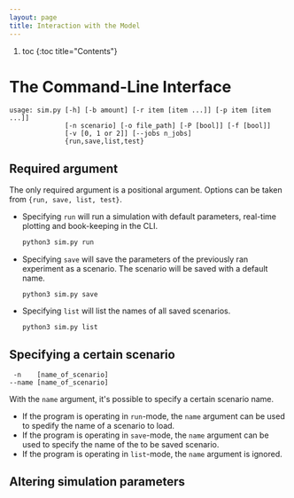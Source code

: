 ```yaml
---
layout: page
title: Interaction with the Model
---
```


1. toc
{:toc title="Contents"}

# The Command-Line Interface
```
usage: sim.py [-h] [-b amount] [-r item [item ...]] [-p item [item ...]]
              [-n scenario] [-o file_path] [-P [bool]] [-f [bool]]
              [-v [0, 1 or 2]] [--jobs n_jobs]
              {run,save,list,test}
```

## Required argument
The only required argument is a positional argument. Options can be taken from ```{run, save, list, test}```. 

* Specifying ```run``` will run a simulation with default parameters, real-time plotting and book-keeping in the CLI.
  ```bash
  python3 sim.py run
  ```
* Specifying ```save``` will save the parameters of the previously ran experiment as a scenario. The scenario will be saved with a default name.
  ```
  python3 sim.py save
  ```
* Specifying ```list``` will list the names of all saved scenarios. 
  ```
  python3 sim.py list
  ```

## Specifying a certain scenario
```
 -n    [name_of_scenario]
--name [name_of_scenario] 
```
With the ```name``` argument, it's possible to specify a certain scenario name.
* If the program is operating in ```run```-mode, the ```name``` argument can be used to spedify the name of a scenario to load.
* If the program is operating in ```save```-mode, the ```name``` argument can be used to specify the name of the to be saved scenario. 
* If the program is operating in ```list```-mode, the ```name``` argument is ignored. 

## Altering simulation parameters